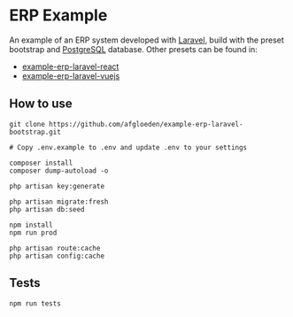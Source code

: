 # ERP Example

An example of an ERP system developed with [Laravel][laravel-link], build with the preset bootstrap and [PostgreSQL][postgresql-link] database. Other presets can be found in:

* [example-erp-laravel-react][example-erp-laravel-react-link]
* [example-erp-laravel-vuejs][example-erp-laravel-vuejs-link]

## How to use

```shell
git clone https://github.com/afgloeden/example-erp-laravel-bootstrap.git

# Copy .env.example to .env and update .env to your settings

composer install
composer dump-autoload -o

php artisan key:generate

php artisan migrate:fresh
php artisan db:seed

npm install
npm run prod

php artisan route:cache
php artisan config:cache
```

## Tests

```shell
npm run tests
```

[laravel-link]: https://laravel.com/
[postgresql-link]: https://www.postgresql.org/
[example-erp-laravel-react-link]: https://github.com/afgloeden/example-erp-laravel-react
[example-erp-laravel-vuejs-link]: https://github.com/afgloeden/example-erp-laravel-vuejs